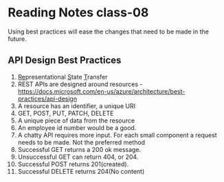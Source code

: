 # Reading Notes class-08

Using best practices will ease the changes that need to be made in the future.

## API Design Best Practices

1. <ins>Re</ins>presentational <ins>S</ins>tate <ins>T</ins>ransfer
2. REST APIs are designed around resources - https://docs.microsoft.com/en-us/azure/architecture/best-practices/api-design
3. A resource has an identifier, a unique  URI
4. GET, POST, PUT, PATCH, DELETE
5. A unique piece of data from the resource
6. An employee id number would be a good.
7. A chatty API requires more input. For each small component a request needs to be made. Not the preferred method
8. Successful GET returns a 200 ok message.
9. Unsuccessful GET can return 404, or 204.
10. Successful POST returns 201(created).
11. Successful DELETE returns 204(No content)